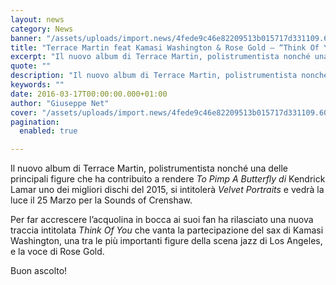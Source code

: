```yaml
---
layout: news
category: News
banner: "/assets/uploads/import.news/4fede9c46e82209513b015717d331109.600x600x1.jpg"
title: "Terrace Martin feat Kamasi Washington & Rose Gold – “Think Of You”"
excerpt: "Il nuovo album di Terrace Martin, polistrumentista nonché una delle principali figure che ha contribuito a rendere To Pimp A Butterfly di Kendrick Lamar uno dei migliori dischi del 2015, si intitolerà Velvet Portraits e vedrà la luce il 25 Marzo per la Sounds of Crenshaw. Per far accrescere l’acquolina in bocca ai suoi fan ha rilasciato una nuova traccia intitolata Think Of [&hellip"
quote: ""
description: "Il nuovo album di Terrace Martin, polistrumentista nonché una delle principali figure che ha contribuito a rendere To Pimp A Butterfly di Kendrick Lamar uno dei migliori dischi del 2015, si intitolerà Velvet Portraits e vedrà la luce il 25 Marzo per la Sounds of Crenshaw. Per far accrescere l’acquolina in bocca ai suoi fan ha rilasciato una nuova traccia intitolata Think Of [&hellip"
keywords: ""
date: 2016-03-17T00:00:00.000+01:00
author: "Giuseppe Net"
cover: "/assets/uploads/import.news/4fede9c46e82209513b015717d331109.600x600x1.jpg"
pagination:
  enabled: true

---
```


Il nuovo album di Terrace Martin, polistrumentista nonché una delle principali figure che ha contribuito a rendere _To Pimp A Butterfly di_ Kendrick Lamar uno dei migliori dischi del 2015, si intitolerà _Velvet Portraits_ e vedrà la luce il 25 Marzo per la Sounds of Crenshaw.

Per far accrescere l’acquolina in bocca ai suoi fan ha rilasciato una nuova traccia intitolata _Think Of You_ che vanta la partecipazione del sax di Kamasi Washington, una tra le più importanti figure della scena jazz di Los Angeles, e la voce di Rose Gold.

Buon ascolto!